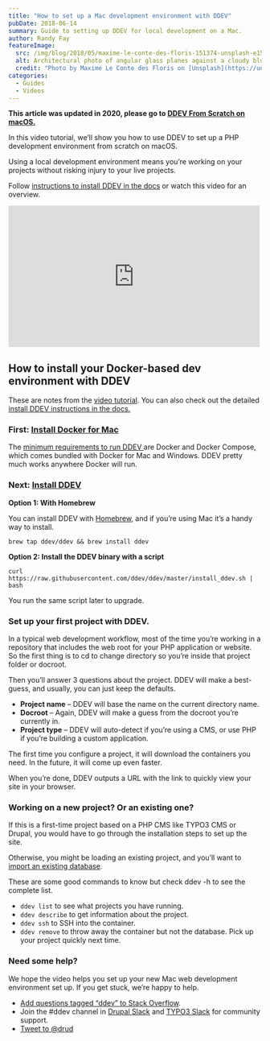 ```yaml
---
title: "How to set up a Mac development environment with DDEV"
pubDate: 2018-06-14
summary: Guide to setting up DDEV for local development on a Mac.
author: Randy Fay
featureImage:
  src: /img/blog/2018/05/maxime-le-conte-des-floris-151374-unsplash-e1526982174493.jpg
  alt: Architectural photo of angular glass planes against a cloudy blue sky
  credit: "Photo by Maxime Le Conte des Floris on [Unsplash](https://unsplash.com/?utm%5Fsource=unsplash&utm%5Fmedium=referral&utm%5Fcontent=creditCopyText)."
categories:
  - Guides
  - Videos
---
```


**This article was updated in 2020, please go to [DDEV From Scratch on macOS.](https://ddev.com/blog/watch-ddev-local-from-scratch-with-macos/)**

In this video tutorial, we’ll show you how to use DDEV to set up a PHP development environment from scratch on macOS.

Using a local development environment means you’re working on your projects without risking injury to your live projects.

Follow [instructions to install DDEV in the docs](https://ddev.readthedocs.io/en/latest/#installation) or watch this video for an overview.

<div class="video-container">
<iframe loading="lazy" title="DDEV from scratch on macOS" width="500" height="281" src="https://www.youtube.com/embed/1kG94UjS8XE?feature=oembed" frameborder="0" allow="accelerometer; autoplay; encrypted-media; gyroscope; picture-in-picture" allowfullscreen=""></iframe>
</div>

## How to install your Docker-based dev environment with DDEV

These are notes from the [video tutorial](https://www.youtube.com/watch?v=1kG94UjS8XE). You can also check out the detailed [install DDEV instructions in the docs.](https://ddev.readthedocs.io/en/latest/#installation)

### First: [Install Docker for Mac](https://docs.docker.com/docker-for-mac/install/)

The [minimum requirements to run DDEV ](https://ddev.readthedocs.io/en/latest/#system-requirements)are Docker and Docker Compose, which comes bundled with Docker for Mac and Windows. DDEV pretty much works anywhere Docker will run.

### Next: [Install DDEV](https://ddev.readthedocs.io/en/latest/#installation)

**Option 1: With Homebrew**

You can install DDEV with [Homebrew](https://brew.sh/), and if you’re using Mac it’s a handy way to install.

`brew tap ddev/ddev && brew install ddev`

**Option 2: Install the DDEV binary with a script**

`curl https://raw.githubusercontent.com/ddev/ddev/master/install_ddev.sh | bash`

You run the same script later to upgrade.

### Set up your first project with DDEV.

In a typical web development workflow, most of the time you’re working in a repository that includes the web root for your PHP application or website. So the first thing is to cd to change directory so you’re inside that project folder or docroot.

Then you’ll answer 3 questions about the project. DDEV will make a best-guess, and usually, you can just keep the defaults.

- **Project name** – DDEV will base the name on the current directory name.
- **Docroot** – Again, DDEV will make a guess from the docroot you’re currently in.
- **Project type** – DDEV will auto-detect if you’re using a CMS, or use PHP if you’re building a custom application.

The first time you configure a project, it will download the containers you need. In the future, it will come up even faster.

When you’re done, DDEV outputs a URL with the link to quickly view your site in your browser.

### Working on a new project? Or an existing one?

If this is a first-time project based on a PHP CMS like TYPO3 CMS or Drupal, you would have to go through the installation steps to set up the site.

Otherwise, you might be loading an existing project, and you’ll want to [import an existing database](https://ddev.readthedocs.io/en/latest/users/cli-usage/#database-imports).

These are some good commands to know but check ddev -h to see the complete list.

- `ddev list` to see what projects you have running.
- `ddev describe` to get information about the project.
- `ddev ssh` to SSH into the container.
- `ddev remove` to throw away the container but not the database. Pick up your project quickly next time.

### Need some help?

We hope the video helps you set up your new Mac web development environment set up. If you get stuck, we’re happy to help.

- [Add questions tagged “ddev” to Stack Overflow](https://stackoverflow.com/questions/tagged/ddev).
- Join the #ddev channel in [Drupal Slack](https://drupal.slack.com/messages/C5TQRQZRR) and [TYPO3 Slack](https://typo3.slack.com/messages/C8TRNQ601) for community support.
- [Tweet to @drud](https://twitter.com/intent/tweet?screen%5Fname=drud&ref%5Fsrc=twsrc%5Etfw)
